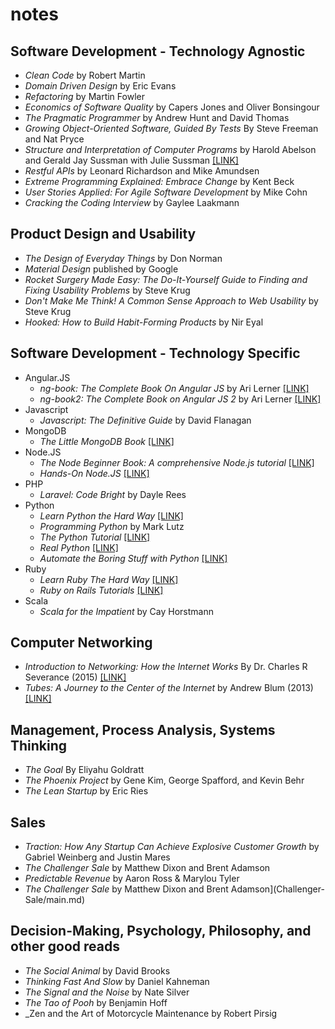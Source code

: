 # notes

## Software Development - Technology Agnostic

* _Clean Code_ by Robert Martin
* _Domain Driven Design_ by Eric Evans
* _Refactoring_ by Martin Fowler
* _Economics of Software Quality_ by Capers Jones and Oliver Bonsingour
* _The Pragmatic Programmer_ by Andrew Hunt and David Thomas
* _Growing Object-Oriented Software, Guided By Tests_ By Steve Freeman and Nat Pryce
* _Structure and Interpretation of Computer Programs_ by Harold Abelson and Gerald Jay Sussman with Julie Sussman [[LINK]](http://mitpress.mit.edu/sicp/full-text/book/book.html)
* _Restful APIs_ by Leonard Richardson and Mike Amundsen
* _Extreme Programming Explained: Embrace Change_ by Kent Beck
* _User Stories Applied: For Agile Software Development_ by Mike Cohn
* _Cracking the Coding Interview_ by Gaylee Laakmann

## Product Design and Usability

* _The Design of Everyday Things_ by Don Norman
* _Material Design_ published by Google
* _Rocket Surgery Made Easy: The Do-It-Yourself Guide to Finding and Fixing Usability Problems_ by Steve Krug
* _Don't Make Me Think! A Common Sense Approach to Web Usability_ by Steve Krug
* _Hooked: How to Build Habit-Forming Products_ by Nir Eyal

## Software Development - Technology Specific

* Angular.JS
    * _ng-book: The Complete Book On Angular JS_ by Ari Lerner [[LINK]](https://www.ng-book.com/)
    * _ng-book2: The Complete Book on Angular JS 2_ by Ari Lerner [[LINK]](https://www.ng-book.com/2/)
* Javascript
    * _Javascript: The Definitive Guide_ by David Flanagan
* MongoDB
    * _The Little MongoDB Book_ [[LINK]](http://openmymind.net/mongodb.pdf)
* Node.JS
    * _The Node Beginner Book: A comprehensive Node.js tutorial_ [[LINK]](https://leanpub.com/nodebeginner)
    * _Hands-On Node.JS_ [[LINK]](https://leanpub.com/hands-on-nodejs)
* PHP
    * _Laravel: Code Bright_ by Dayle Rees
* Python
    * _Learn Python the Hard Way_ [[LINK]](http://learnpythonthehardway.org/)
    * _Programming Python_ by Mark Lutz
    * _The Python Tutorial_ [[LINK]](https://leanpub.com/python-tutorial-27)
    * _Real Python_ [[LINK]](https://realpython.com/)
    * _Automate the Boring Stuff with Python_ [[LINK]](https://automatetheboringstuff.com/)
* Ruby
    * _Learn Ruby The Hard Way_ [[LINK]](http://learncodethehardway.org/ruby/)
    * _Ruby on Rails Tutorials_ [[LINK]](https://www.railstutorial.org/)
* Scala
    * _Scala for the Impatient_ by Cay Horstmann
    
## Computer Networking

* _Introduction to Networking: How the Internet Works_ By Dr. Charles R Severance (2015) [[LINK]](http://do1.dr-chuck.net/net-intro/EN_us/net-intro.pdf)
* _Tubes: A Journey to the Center of the Internet_ by Andrew Blum (2013) [[LINK]](https://www.amazon.com/Tubes-Journey-Internet-Andrew-Blum/dp/0061994952)

## Management, Process Analysis, Systems Thinking

* _The Goal_ By Eliyahu Goldratt
* _The Phoenix Project_ by Gene Kim, George Spafford, and Kevin Behr
* _The Lean Startup_ by Eric Ries

## Sales

* _Traction: How Any Startup Can Achieve Explosive Customer Growth_ by Gabriel Weinberg and Justin Mares
* _The Challenger Sale_ by Matthew Dixon and Brent Adamson 
* _Predictable Revenue_ by Aaron Ross & Marylou Tyler 
* _The Challenger Sale_ by Matthew Dixon and Brent Adamson](Challenger-Sale/main.md)

## Decision-Making, Psychology, Philosophy, and other good reads

* _The Social Animal_ by David Brooks
* _Thinking Fast And Slow_ by Daniel Kahneman
* _The Signal and the Noise_ by Nate Silver
* _The Tao of Pooh_ by Benjamin Hoff 
* _Zen and the Art of Motorcycle Maintenance by Robert Pirsig 